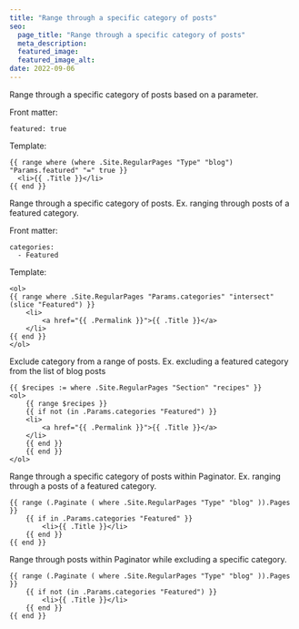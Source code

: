 ```yaml
---
title: "Range through a specific category of posts"
seo:
  page_title: "Range through a specific category of posts"
  meta_description:
  featured_image:
  featured_image_alt:
date: 2022-09-06
---
```


Range through a specific category of posts based on a parameter.

Front matter:

```
featured: true
```

Template:

```
{{ range where (where .Site.RegularPages "Type" "blog") "Params.featured" "=" true }}
  <li>{{ .Title }}</li>
{{ end }}
```

Range through a specific category of posts. Ex. ranging through posts of a featured category.

Front matter: 

```
categories: 
  - Featured
```

Template:

```
<ol>
{{ range where .Site.RegularPages "Params.categories" "intersect" (slice "Featured") }}
    <li>
        <a href="{{ .Permalink }}">{{ .Title }}</a>
    </li>
{{ end }}
</ol>
```

Exclude category from a range of posts. Ex. excluding a featured category from the list of blog posts

```
{{ $recipes := where .Site.RegularPages "Section" "recipes" }}
<ol>
    {{ range $recipes }}
    {{ if not (in .Params.categories "Featured") }}
    <li>
        <a href="{{ .Permalink }}">{{ .Title }}</a>
    </li>
    {{ end }}
    {{ end }}
</ol>
```

Range through a specific category of posts within Paginator. Ex. ranging through a posts of a featured category. 

```
{{ range (.Paginate ( where .Site.RegularPages "Type" "blog" )).Pages }}
    {{ if in .Params.categories "Featured" }}
        <li>{{ .Title }}</li>
    {{ end }}
{{ end }}
```

Range through posts within Paginator while excluding a specific category.

```
{{ range (.Paginate ( where .Site.RegularPages "Type" "blog" )).Pages }}
    {{ if not (in .Params.categories "Featured") }}
        <li>{{ .Title }}</li>
    {{ end }}
{{ end }}
```